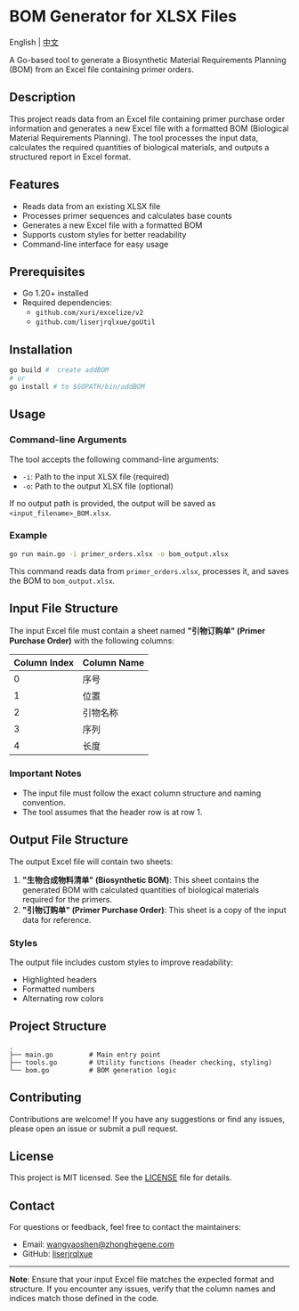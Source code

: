 # BOM Generator for XLSX Files

English | [中文](./README_cn.md)

A Go-based tool to generate a Biosynthetic Material Requirements Planning (BOM) from an Excel file containing primer orders.

## Description

This project reads data from an Excel file containing primer purchase order information and generates a new Excel file with a formatted BOM (Biological Material Requirements Planning). The tool processes the input data, calculates the required quantities of biological materials, and outputs a structured report in Excel format.

## Features

- Reads data from an existing XLSX file
- Processes primer sequences and calculates base counts
- Generates a new Excel file with a formatted BOM
- Supports custom styles for better readability
- Command-line interface for easy usage

## Prerequisites

- Go 1.20+ installed
- Required dependencies:
  - `github.com/xuri/excelize/v2`
  - `github.com/liserjrqlxue/goUtil`

## Installation

```bash
go build #  create addBOM
# or 
go install # to $GOPATH/bin/addBOM
```

## Usage

### Command-line Arguments

The tool accepts the following command-line arguments:

- `-i`: Path to the input XLSX file (required)
- `-o`: Path to the output XLSX file (optional)

If no output path is provided, the output will be saved as `<input_filename>_BOM.xlsx`.

### Example

```bash
go run main.go -i primer_orders.xlsx -o bom_output.xlsx
```

This command reads data from `primer_orders.xlsx`, processes it, and saves the BOM to `bom_output.xlsx`.

## Input File Structure

The input Excel file must contain a sheet named **"引物订购单" (Primer Purchase Order)** with the following columns:

| Column Index | Column Name       |
|--------------|-------------------|
| 0            | 序号              |
| 1            | 位置              |
| 2            | 引物名称          |
| 3            | 序列              |
| 4            | 长度              |

### Important Notes

- The input file must follow the exact column structure and naming convention.
- The tool assumes that the header row is at row 1.

## Output File Structure

The output Excel file will contain two sheets:

1. **"生物合成物料清单" (Biosynthetic BOM)**: This sheet contains the generated BOM with calculated quantities of biological materials required for the primers.
2. **"引物订购单" (Primer Purchase Order)**: This sheet is a copy of the input data for reference.

### Styles

The output file includes custom styles to improve readability:
- Highlighted headers
- Formatted numbers
- Alternating row colors

## Project Structure

```
.
├── main.go         # Main entry point
├── tools.go        # Utility functions (header checking, styling)
└── bom.go          # BOM generation logic
```

## Contributing

Contributions are welcome! If you have any suggestions or find any issues, please open an issue or submit a pull request.

## License

This project is MIT licensed. See the [LICENSE](./LICENSE) file for details.

## Contact

For questions or feedback, feel free to contact the maintainers:
- Email: [wangyaoshen@zhonghegene.com](mailto:wangyaoshen@zhonghegene.com)
- GitHub: [liserjrqlxue](https://github.com/liserjrqlxue)

---

**Note**: Ensure that your input Excel file matches the expected format and structure. If you encounter any issues, verify that the column names and indices match those defined in the code.